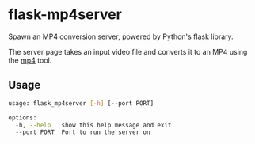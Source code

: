 # flask-mp4server

Spawn an MP4 conversion server, powered by Python's flask library.

The server page takes an input video file and converts it to an MP4 using the [mp4](../bash/mp4.md) tool.

## Usage

```bash
usage: flask_mp4server [-h] [--port PORT]

options:
  -h, --help   show this help message and exit
  --port PORT  Port to run the server on
```

